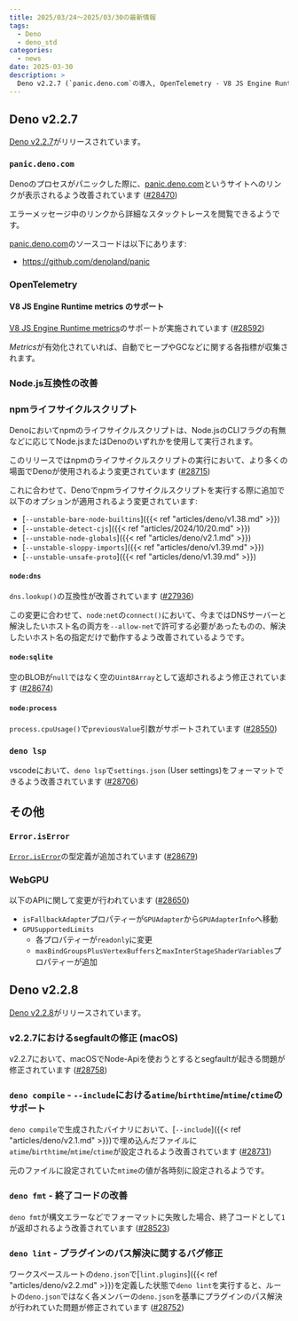 ```yaml
---
title: 2025/03/24〜2025/03/30の最新情報
tags:
  - Deno
  - deno_std
categories:
  - news
date: 2025-03-30
description: >
  Deno v2.2.7 (`panic.deno.com`の導入, OpenTelemetry - V8 JS Engine Runtime metrics のサポート, npmライフサイクルスクリプトに関する改善, など), Deno v2.2.8 (`deno compile` - `--include`におけるatime/birthtime/mtime/ctimeのサポート, `deno fmt`の終了コードの改善, など)
---
```


## Deno v2.2.7

[Deno v2.2.7](https://github.com/denoland/deno/releases/tag/v2.2.7)がリリースされています。

### `panic.deno.com`

Denoのプロセスがパニックした際に、[panic.deno.com](http://panic.deno.com/)というサイトへのリンクが表示されるよう改善されています ([#28470](https://github.com/denoland/deno/pull/28470))

エラーメッセージ中のリンクから詳細なスタックトレースを閲覧できるようです。

[panic.deno.com](http://panic.deno.com/)のソースコードは以下にあります:

- https://github.com/denoland/panic

### OpenTelemetry

#### V8 JS Engine Runtime metrics のサポート

[V8 JS Engine Runtime metrics](https://github.com/open-telemetry/semantic-conventions/blob/6814d83dac7ebd6b29dada91c669a99275f674c8/docs/runtime/v8js-metrics.md)のサポートが実施されています ([#28592](https://github.com/denoland/deno/pull/28592))

*Metrics*が有効化されていれば、自動でヒープやGCなどに関する各指標が収集されます。

### Node.js互換性の改善

### npmライフサイクルスクリプト

Denoにおいてnpmのライフサイクルスクリプトは、Node.jsのCLIフラグの有無などに応じてNode.jsまたはDenoのいずれかを使用して実行されます。

このリリースではnpmのライフサイクルスクリプトの実行において、より多くの場面でDenoが使用されるよう変更されています ([#28715](https://github.com/denoland/deno/pull/28715))

これに合わせて、Denoでnpmライフサイクルスクリプトを実行する際に追加で以下のオプションが適用されるよう変更されています:

- [`--unstable-bare-node-builtins`]({{< ref "articles/deno/v1.38.md" >}})
- [`--unstable-detect-cjs`]({{< ref "articles/2024/10/20.md" >}})
- [`--unstable-node-globals`]({{< ref "articles/deno/v2.1.md" >}})
- [`--unstable-sloppy-imports`]({{< ref "articles/deno/v1.39.md" >}})
- [`--unstable-unsafe-proto`]({{< ref "articles/deno/v1.39.md" >}})

#### `node:dns`

`dns.lookup()`の互換性が改善されています ([#27936](https://github.com/denoland/deno/pull/27936))

この変更に合わせて、`node:net`の`connect()`において、今まではDNSサーバーと解決したいホスト名の両方を`--allow-net`で許可する必要があったものの、解決したいホスト名の指定だけで動作するよう改善されているようです。

#### `node:sqlite`

空のBLOBが`null`ではなく空の`Uint8Array`として返却されるよう修正されています ([#28674](https://github.com/denoland/deno/pull/28674))

#### `node:process`

`process.cpuUsage()`で`previousValue`引数がサポートされています ([#28550](https://github.com/denoland/deno/pull/28550))

### `deno lsp`

vscodeにおいて、`deno lsp`で`settings.json` (User settings)をフォーマットできるよう改善されています ([#28706](https://github.com/denoland/deno/pull/28706))

## その他

### `Error.isError`

[`Error.isError`](https://developer.mozilla.org/en-US/docs/Web/JavaScript/Reference/Global_Objects/Error/isError)の型定義が追加されています ([#28679](https://github.com/denoland/deno/pull/28679))

### WebGPU

以下のAPIに関して変更が行われています ([#28650](https://github.com/denoland/deno/pull/28650))

- `isFallbackAdapter`プロパティーが`GPUAdapter`から`GPUAdapterInfo`へ移動
- `GPUSupportedLimits`
  - 各プロパティーが`readonly`に変更
  - `maxBindGroupsPlusVertexBuffers`と`maxInterStageShaderVariables`プロパティーが追加

## Deno v2.2.8

[Deno v2.2.8](https://github.com/denoland/deno/releases/tag/v2.2.8)がリリースされています。

### v2.2.7におけるsegfaultの修正 (macOS)

v2.2.7において、macOSでNode-Apiを使おうとするとsegfaultが起きる問題が修正されています ([#28758](https://github.com/denoland/deno/pull/28758))

### `deno compile` - `--include`における`atime`/`birthtime`/`mtime`/`ctime`のサポート

`deno compile`で生成されたバイナリにおいて、[`--include`]({{< ref "articles/deno/v2.1.md" >}})で埋め込んだファイルに`atime`/`birthtime`/`mtime`/`ctime`が設定されるよう改善されています ([#28731](https://github.com/denoland/deno/pull/28731))

元のファイルに設定されていた`mtime`の値が各時刻に設定されるようです。

### `deno fmt` - 終了コードの改善

`deno fmt`が構文エラーなどでフォーマットに失敗した場合、終了コードとして`1`が返却されるよう改善されています ([#28523](https://github.com/denoland/deno/pull/28523))

### `deno lint` - プラグインのパス解決に関するバグ修正
    
ワークスペースルートの`deno.json`で[`lint.plugins`]({{< ref "articles/deno/v2.2.md" >}})を定義した状態で`deno lint`を実行すると、ルートの`deno.json`ではなく各メンバーの`deno.json`を基準にプラグインのパス解決が行われていた問題が修正されています ([#28752](https://github.com/denoland/deno/pull/28752))
